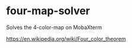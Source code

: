 # four-map-solver
Solves the 4-color-map on MobaXterm

https://en.wikipedia.org/wiki/Four_color_theorem

